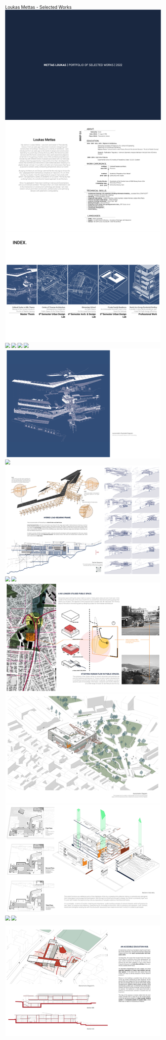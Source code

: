 Loukas Mettas - Selected Works
![](/img/Mettas_Portfolio.png)
![](/img/Mettas_Portfolio2.png)
![](/img/Mettas_Portfolio3.png)
![](/img/Mettas_Portfolio4.png)
![](/img/Mettas_Portfolio5.png)
![](/img/Mettas_Portfolio6.png)
![](/img/Mettas_Portfolio7.png)
![](/img/Mettas_Portfolio8.png)
![](/img/Mettas_Portfolio9.png)
![](/img/Mettas_Portfolio10.png)
![](/img/Mettas_Portfolio11.png)
![](/img/Mettas_Portfolio12.png)
![](/img/Mettas_Portfolio13.png)
![](/img/Mettas_Portfolio14.png)
![](/img/Mettas_Portfolio15.png)
![](/img/Mettas_Portfolio16.png)
![](/img/Mettas_Portfolio17.png)




<img src="https://raw.githubusercontent.com/loukmett/portfolio/main/img/Mettas_Portfolio18.png" width="2200">


